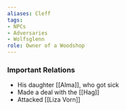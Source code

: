```yaml
---
aliases: Cleff
tags: 
- NPCs
- Adversaries
- Wolfsglenn
role: Owner of a Woodshop
---
```


### Important Relations
- His daughter [[Alma]], who got sick
- Made a deal with the [[Hag]]
- Attacked [[Liza Vorn]]